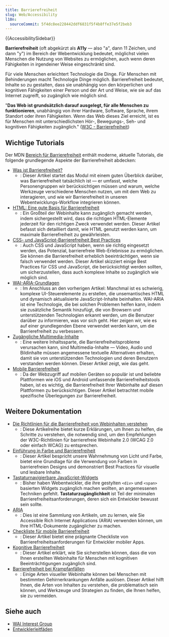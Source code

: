 ```yaml
---
title: Barrierefreiheit
slug: Web/Accessibility
l10n:
  sourceCommit: 5f4dc8ee228442ddf6831f5f4b8ffe37e5f2beb3
---
```


{{AccessibilitySidebar}}

**Barrierefreiheit** (oft abgekürzt als **A11y** — also "a", dann 11 Zeichen, und dann "y") im Bereich der Webentwicklung bedeutet, möglichst vielen Menschen die Nutzung von Websites zu ermöglichen, auch wenn deren Fähigkeiten in irgendeiner Weise eingeschränkt sind.

Für viele Menschen erleichtert Technologie die Dinge. Für Menschen mit Behinderungen macht Technologie Dinge möglich. Barrierefreiheit bedeutet, Inhalte so zu gestalten, dass sie unabhängig von den körperlichen und kognitiven Fähigkeiten einer Person und der Art und Weise, wie sie auf das Internet zugreift, so zugänglich wie möglich sind.

"**Das Web ist grundsätzlich darauf ausgelegt, für alle Menschen zu funktionieren**, unabhängig von ihrer Hardware, Software, Sprache, ihrem Standort oder ihren Fähigkeiten. Wenn das Web dieses Ziel erreicht, ist es für Menschen mit unterschiedlichsten Hör-, Bewegungs-, Seh- und kognitiven Fähigkeiten zugänglich." ([W3C - Barrierefreiheit](https://www.w3.org/standards/webdesign/accessibility))

## Wichtige Tutorials

Der MDN [Bereich für Barrierefreiheit](/de/docs/Learn/Accessibility) enthält moderne, aktuelle Tutorials, die folgende grundlegende Aspekte der Barrierefreiheit abdecken:

- [Was ist Barrierefreiheit?](/de/docs/Learn/Accessibility/What_is_accessibility)
  - : Dieser Artikel startet das Modul mit einem guten Überblick darüber, was Barrierefreiheit tatsächlich ist — er umfasst, welche Personengruppen wir berücksichtigen müssen und warum, welche Werkzeuge verschiedene Menschen nutzen, um mit dem Web zu interagieren, und wie wir Barrierefreiheit in unseren Webentwicklungs-Workflow integrieren können.
- [HTML: Eine gute Basis für Barrierefreiheit](/de/docs/Learn/Accessibility/HTML)
  - : Ein Großteil der Webinhalte kann zugänglich gemacht werden, indem sichergestellt wird, dass die richtigen HTML-Elemente jederzeit für den richtigen Zweck verwendet werden. Dieser Artikel befasst sich detailliert damit, wie HTML genutzt werden kann, um maximale Barrierefreiheit zu gewährleisten.
- [CSS- und JavaScript-Barrierefreiheit Best Practices](/de/docs/Learn/Accessibility/CSS_and_JavaScript)
  - : Auch CSS und JavaScript haben, wenn sie richtig eingesetzt werden, das Potenzial, barrierefreie Web-Erlebnisse zu ermöglichen. Sie können die Barrierefreiheit erheblich beeinträchtigen, wenn sie falsch verwendet werden. Dieser Artikel skizziert einige Best Practices für CSS und JavaScript, die berücksichtigt werden sollten, um sicherzustellen, dass auch komplexe Inhalte so zugänglich wie möglich sind.
- [WAI-ARIA-Grundlagen](/de/docs/Learn/Accessibility/WAI-ARIA_basics)
  - : Im Anschluss an den vorherigen Artikel: Manchmal ist es schwierig, komplexe UI-Steuerelemente zu erstellen, die unsemantisches HTML und dynamisch aktualisierte JavaScript-Inhalte beinhalten. WAI-ARIA ist eine Technologie, die bei solchen Problemen helfen kann, indem sie zusätzliche Semantik hinzufügt, die von Browsern und unterstützenden Technologien erkannt werden, um die Benutzer darüber zu informieren, was vor sich geht. Hier zeigen wir, wie es auf einer grundlegenden Ebene verwendet werden kann, um die Barrierefreiheit zu verbessern.
- [Zugängliche Multimedia-Inhalte](/de/docs/Learn/Accessibility/Multimedia)
  - : Eine weitere Inhaltssparte, die Barrierefreiheitsprobleme verursachen kann, sind Multimedia-Inhalte — Video, Audio und Bildinhalte müssen angemessene textuelle Alternativen erhalten, damit sie von unterstützenden Technologien und deren Benutzern verstanden werden können. Dieser Artikel zeigt, wie das geht.
- [Mobile Barrierefreiheit](/de/docs/Learn/Accessibility/Mobile)
  - : Da der Webzugriff auf mobilen Geräten so populär ist und beliebte Plattformen wie iOS und Android umfassende Barrierefreiheitstools haben, ist es wichtig, die Barrierefreiheit Ihrer Webinhalte auf diesen Plattformen zu berücksichtigen. Dieser Artikel betrachtet mobile spezifische Überlegungen zur Barrierefreiheit.

## Weitere Dokumentation

- [Die Richtlinien für die Barrierefreiheit von Webinhalten verstehen](/de/docs/Web/Accessibility/Understanding_WCAG)
  - : Diese Artikelreihe bietet kurze Erklärungen, um Ihnen zu helfen, die Schritte zu verstehen, die notwendig sind, um den Empfehlungen der W3C-Richtlinien für barrierefreie Webinhalte 2.0 (WCAG 2.0 oder einfach WCAG) zu entsprechen.
- [Einführung in Farbe und Barrierefreiheit](/de/docs/Web/Accessibility/Understanding_Colors_and_Luminance)
  - : Dieser Artikel bespricht unsere Wahrnehmung von Licht und Farbe, bietet eine Grundlage für die Verwendung von Farben in barrierefreien Designs und demonstriert Best Practices für visuelle und lesbare Inhalte.
- [Tastaturnavigierbare JavaScript-Widgets](/de/docs/Web/Accessibility/Keyboard-navigable_JavaScript_widgets)
  - : Bisher haben Webentwickler, die ihre gestylten `<div>` und `<span>` basierten Widgets zugänglich machen wollten, an angemessenen Techniken gefehlt. **Tastaturzugänglichkeit** ist Teil der minimalen Barrierefreiheitsanforderungen, deren sich ein Entwickler bewusst sein sollte.
- [ARIA](/de/docs/Web/Accessibility/ARIA)
  - : Dies ist eine Sammlung von Artikeln, um zu lernen, wie Sie Accessible Rich Internet Applications (ARIA) verwenden können, um Ihre HTML-Dokumente zugänglicher zu machen.
- [Checkliste für mobile Barrierefreiheit](/de/docs/Web/Accessibility/Mobile_accessibility_checklist)
  - : Dieser Artikel bietet eine prägnante Checkliste von Barrierefreiheitsanforderungen für Entwickler mobiler Apps.
- [Kognitive Barrierefreiheit](/de/docs/Web/Accessibility/Cognitive_accessibility)
  - : Dieser Artikel erklärt, wie Sie sicherstellen können, dass die von Ihnen erstellten Webinhalte für Menschen mit kognitiven Beeinträchtigungen zugänglich sind.
- [Barrierefreiheit bei Krampfanfällen](/de/docs/Web/Accessibility/Seizure_disorders)
  - : Einige Arten visueller Webinhalte können bei Menschen mit bestimmten Gehirnerkrankungen Anfälle auslösen. Dieser Artikel hilft Ihnen, die Arten von Inhalten zu verstehen, die problematisch sein können, und Werkzeuge und Strategien zu finden, die Ihnen helfen, sie zu vermeiden.

## Siehe auch

- [WAI Interest Group](https://www.w3.org/WAI/about/groups/waiig/)
- [Entwicklerleitfäden](/de/docs/Web/Guide)
